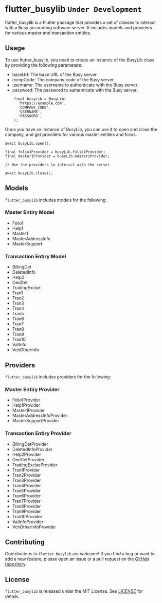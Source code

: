 # flutter_busylib `Under Development`
flutter_busylib is a Flutter package that provides a set of classes to interact with a Busy accounting software server. It includes models and providers for various master and transaction entities.

## Usage
To use flutter_busylib, you need to create an instance of the BusyLib class by providing the following parameters:
- baseUrl: The base URL of the Busy server.
- compCode: The company code of the Busy server.
- username: The username to authenticate with the Busy server.
- password: The password to authenticate with the Busy server.

```
    final busyLib = BusyLib(
      'https://example.com',
      'COMPANY_CODE',
      'USERNAME',
      'PASSWORD',
    );
```
Once you have an instance of BusyLib, you can use it to open and close the company, and get providers for various master entities and folios.

```
await busyLib.open();

final folio1Provider = busyLib.folio1Provider;
final master1Provider = busyLib.master1Provider;

// Use the providers to interact with the server

await busyLib.close();
```

## Models
`flutter_busylib` includes models for the following:

### Master Entiry Model
- Folio1
- Help1
- Master1
- MasterAddressInfo
- MasterSupport

### Transaction Entiry Model
- BillingDet
- DeletedInfo
- Help2
- OedDet
- TradingExcise
- Tran1
- Tran2
- Tran3
- Tran4
- Tran5
- Tran6
- Tran7
- Tran8
- Tran9
- Tran10
- VatInfo
- VchOtherInfo
    
## Providers
`flutter_busylib` includes providers for the following:

### Master Entiry Provider
- Folio1Provider
- Help1Provider
- Master1Provider
- MasterAddressInfoProvider
- MasterSupportProvider

### Transaction Entiry Provider
- BillingDetProvider
- DeletedInfoProvider
- Help2Provider
- OedDetProvider
- TradingExciseProvider
- Tran1Provider
- Tran2Provider
- Tran3Provider
- Tran4Provider
- Tran5Provider
- Tran6Provider
- Tran7Provider
- Tran8Provider
- Tran9Provider
- Tran10Provider
- VatInfoProvider
- VchOtherInfoProvider
  
## Contributing
Contributions to `flutter_busylib` are welcome! If you find a bug or want to add a new feature, please open an issue or a pull request on the [GitHub repository](https://github.com/flutter-busy/flutter_busylib).

## License
`flutter_busylib` is released under the MIT License. See [LICENSE](https://github.com/flutter-busy/flutter_busylib/blob/main/LICENSE) for details.

